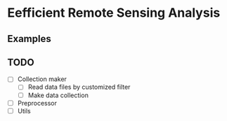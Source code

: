 # Eefficient Remote Sensing Analysis
## Examples
## TODO
- [ ] Collection maker
    - [ ] Read data files by customized filter
    - [ ] Make data collection
- [ ] Preprocessor
- [ ] Utils